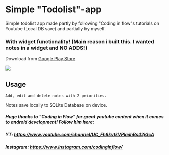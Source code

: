 # Simple "Todolist"-app

Simple todolist app made partly by following "Coding in flow"s tutorials on Youtube (Local DB save) and partially by myself.

### With widget functionality! (Main reason i built this. I wanted notes in a widget and NO ADDS!)

Download from [Google Play Store](https://play.google.com/store/apps/details?id=com.app.chris.todolist)

![](https://media.giphy.com/media/7Fg6XkprqK8rthslOP/giphy.gif)

## Usage

    Add, edit and delete notes with 2 priorities. 
    
Notes save locally to SQLite Database on device.


##### Huge thanks to "Coding in Flow" for great youtube content when it comes to android development! Follow him here:
##### YT: https://www.youtube.com/channel/UC_Fh8kvtkVPkeihBs42jGcA
##### Instagram: https://www.instagram.com/codinginflow/